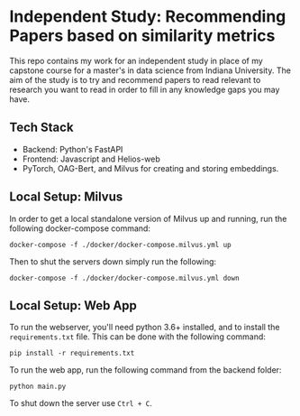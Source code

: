 # Independent Study: Recommending Papers based on similarity metrics
This repo contains my work for an independent study in place of my capstone course for a master's in data science from Indiana University. The aim of the study is to try and recommend papers to read relevant to research you want to read in order to fill in any knowledge gaps you may have.

## Tech Stack
* Backend: Python's FastAPI
* Frontend: Javascript and Helios-web
* PyTorch, OAG-Bert, and Milvus for creating and storing embeddings.

## Local Setup: Milvus
In order to get a local standalone version of Milvus up and running, run the following docker-compose command:

`docker-compose -f ./docker/docker-compose.milvus.yml up`

Then to shut the servers down simply run the following:

`docker-compose -f ./docker/docker-compose.milvus.yml down`

## Local Setup: Web App
To run the webserver, you'll need python 3.6+ installed, and to install the `requirements.txt` file. This can be done with the following command:

`pip install -r requirements.txt`

To run the web app, run the following command from the backend folder:

`python main.py`

To shut down the server use `Ctrl + C`.
